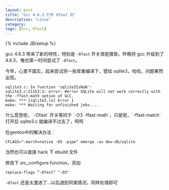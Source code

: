 ```yaml
---
layout: post
title: "Gcc 4.6.3 打开 Ofast 后"
description: "Linux"
category: 
tags: [Gcc, Ofast]
---
```

{% include JB/setup %}

gcc 4.6.3 带来了新的特性，特别是 `-Ofast` 开关很是猥亵。昨晚将 gcc 升级到了 4.6.3，俺也第一时间尝试了 `-Ofast`。

今早，心里不踏实，起来尝试将一些库重编译下，譬如 sqlite3，哈哈，问题果然出现。

```
sqlite3.c: In function 'sqlite3IsNaN':
sqlite3.c:21153:3: error: #error SQLite will not work correctly with the -ffast-math option of GCC.
make: *** [sqlite3.lo] Error 1
make: *** Waiting for unfinished jobs....
```

<!-- more -->什么意思呢，`-Ofast` 开关等同于 `-O3 -ffast-math`，只是呢，`-ffast-match` 打开后 sqlite3.c 就编译不过去了，呵呵

在gentoo中的解决办法：

    CFLAGS="-march=native -O3 -pipe" emerge -av dev-db/sqlite

当然也可以直接 hack 下 ebuild 文件

修改下 src_configure function，添加

    replace-flags “-Ofast” "-O3"

`-Ofast` 还是太激进了…以后遇到同类情况，同样处理即可
